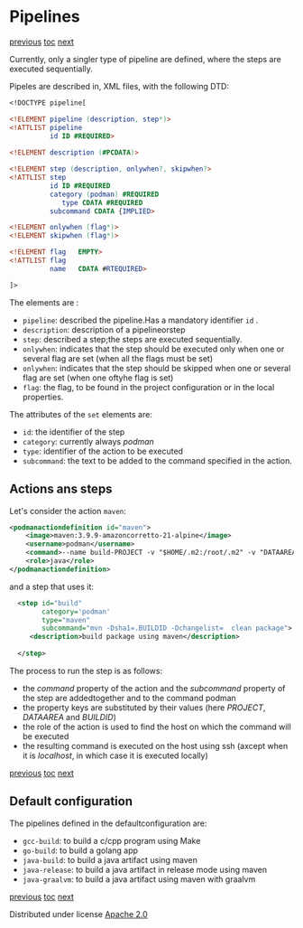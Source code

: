 # Pipelines

[previous](04-images.md)
[toc](_toc.md)
[next](06-projects.md)

Currently, only a singler type of pipeline are defined, where the steps are executed sequentially.

Pipeles are described in, XML files, with the following DTD:

```DTD
<!DOCTYPE pipeline[

<!ELEMENT pipeline (description, step*)>
<!ATTLIST pipeline
          id ID #REQUIRED>
          
<!ELEMENT description (#PCDATA)>

<!ELEMENT step (description, onlywhen?, skipwhen?>
<!ATTLIST step
          id ID #REQUIRED
          category (podman) #REQUIRED
        	 type CDATA #REQUIRED
          subcommand CDATA {IMPLIED>

<!ELEMENT onlywhen (flag*)>
<!ELEMENT skipwhen (flag*)>

<!ELEMENT flag   EMPTY>
<!ATTLIST flag
          name   CDATA #RTEQUIRED>   

]>

```

The elements are :

- `pipeline`: described the pipeline.Has a mandatory identifier `id` .
- `description`: description of a pipelineorstep
- `step`: described a step;the steps are executed sequentially.
- `onlywhen`: indicates that the step should be executed only when one or several flag are set (when all the flags must be set)
- `onlywhen`: indicates that the step should be skipped when one or several flag are set (when one oftyhe flag is set)
- `flag`: the flag, to be found in the project configuration or in the local properties.

The attributes of the `set` elements are:

- `id`: the identifier of the step
- `category`: currently always *podman*
- `type`: identifier of the action to be executed
- `subcommand`: the text to be added to the command specified in the action.

## Actions ans steps

Let's consider the action `maven`:

```xml
<podmanactiondefinition id="maven">
    <image>maven:3.9.9-amazoncorretto-21-alpine</image>
    <username>podman</username>
    <command>--name build-PROJECT -v "$HOME/.m2:/root/.m2" -v "DATAAREA/PROJECT":/usr/src/PROJECT -w /usr/src/PROJECT maven:3.9.9-amazoncorretto-21-alpine</command>
    <role>java</role>
</podmanactiondefinition>
```

and a step that uses it:

```xml
  <step id="build" 
        category='podman'
        type="maven"
        subcommand="mvn -Dsha1=.BUILDID -Dchangelist=  clean package">
     <description>build package using maven</description>
  
  </step>
```

The process to run the step is as follows:

- the *command* property of the action and the *subcommand* property of the step are addedtogether and to the command podman
- the property keys are substituted by their values (here *PROJECT*, *DATAAREA* and *BUILDID*)
- the role of the action is used to find the host on which the command will be executed
- the resulting command is executed on the host using ssh (axcept when it is *localhost*, in which case it is executed locally)


[previous](04-images.m)
[toc](_toc.md)
[next](06-projects.md)


## Default configuration

The pipelines defined in the defaultconfiguration are:

- `gcc-build`: to build a c/cpp program using Make
- `go-build`: to build a golang app
- `java-build`: to build a java artifact using maven
- `java-release`: to build a java artifact in release mode using maven
- `java-graalvm`: to build a java artifact using maven with graalvm


[previous](04-images.m)
[toc](_toc.md)
[next](06-projects.md)


Distributed under license [Apache 2.0](http://www.apache.org/licenses/LICENSE-2.0)

